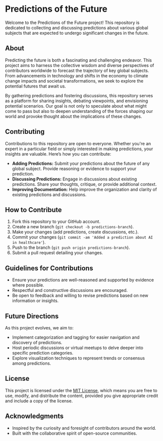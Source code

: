 # Predictions of the Future

Welcome to the Predictions of the Future project! This repository is dedicated to collecting and discussing predictions about various global subjects that are expected to undergo significant changes in the future.

## About

Predicting the future is both a fascinating and challenging endeavor. This project aims to harness the collective wisdom and diverse perspectives of contributors worldwide to forecast the trajectory of key global subjects. From advancements in technology and shifts in the economy to climate change impacts and societal transformations, we seek to explore the potential futures that await us.

By gathering predictions and fostering discussions, this repository serves as a platform for sharing insights, debating viewpoints, and envisioning potential scenarios. Our goal is not only to speculate about what might come to pass but also to deepen understanding of the forces shaping our world and provoke thought about the implications of these changes.

## Contributing

Contributions to this repository are open to everyone. Whether you're an expert in a particular field or simply interested in making predictions, your insights are valuable. Here’s how you can contribute:

- **Adding Predictions:** Submit your predictions about the future of any global subject. Provide reasoning or evidence to support your prediction.
- **Discussing Predictions:** Engage in discussions about existing predictions. Share your thoughts, critique, or provide additional context.
- **Improving Documentation:** Help improve the organization and clarity of existing predictions and discussions.

## How to Contribute

1. Fork this repository to your GitHub account.
2. Create a new branch (`git checkout -b predictions-branch`).
3. Make your changes (add predictions, create discussions, etc.).
4. Commit your changes (`git commit -am 'Added a prediction about AI in healthcare'`).
5. Push to the branch (`git push origin predictions-branch`).
6. Submit a pull request detailing your changes.

## Guidelines for Contributions

- Ensure your predictions are well-reasoned and supported by evidence where possible.
- Respectful and constructive discussions are encouraged.
- Be open to feedback and willing to revise predictions based on new information or insights.

## Future Directions

As this project evolves, we aim to:

- Implement categorization and tagging for easier navigation and discovery of predictions.
- Host periodic discussions or virtual meetups to delve deeper into specific prediction categories.
- Explore visualization techniques to represent trends or consensus among predictions.

## License

This project is licensed under the [MIT License](LICENSE), which means you are free to use, modify, and distribute the content, provided you give appropriate credit and include a copy of the license.

## Acknowledgments

- Inspired by the curiosity and foresight of contributors around the world.
- Built with the collaborative spirit of open-source communities.
